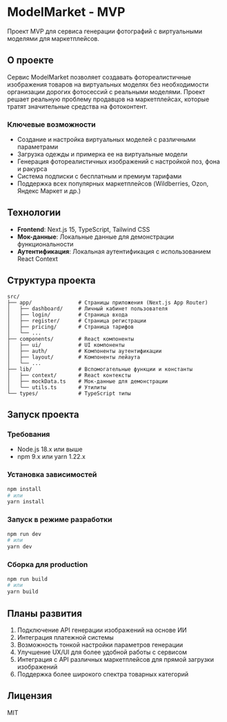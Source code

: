 # ModelMarket - MVP

Проект MVP для сервиса генерации фотографий с виртуальными моделями для маркетплейсов.

## О проекте

Сервис ModelMarket позволяет создавать фотореалистичные изображения товаров на виртуальных моделях без необходимости организации дорогих фотосессий с реальными моделями. Проект решает реальную проблему продавцов на маркетплейсах, которые тратят значительные средства на фотоконтент.

### Ключевые возможности

- Создание и настройка виртуальных моделей с различными параметрами
- Загрузка одежды и примерка ее на виртуальные модели
- Генерация фотореалистичных изображений с настройкой поз, фона и ракурса
- Система подписки с бесплатным и премиум тарифами
- Поддержка всех популярных маркетплейсов (Wildberries, Ozon, Яндекс Маркет и др.)

## Технологии

- **Frontend**: Next.js 15, TypeScript, Tailwind CSS
- **Мок-данные**: Локальные данные для демонстрации функциональности
- **Аутентификация**: Локальная аутентификация с использованием React Context

## Структура проекта

```
src/
├── app/               # Страницы приложения (Next.js App Router)
│   ├── dashboard/     # Личный кабинет пользователя
│   ├── login/         # Страница входа
│   ├── register/      # Страница регистрации
│   ├── pricing/       # Страница тарифов
│   └── ...
├── components/        # React компоненты
│   ├── ui/            # UI компоненты
│   ├── auth/          # Компоненты аутентификации
│   ├── layout/        # Компоненты лейаута
│   └── ...
├── lib/               # Вспомогательные функции и константы
│   ├── context/       # React контексты
│   ├── mockData.ts    # Мок-данные для демонстрации
│   └── utils.ts       # Утилиты
└── types/             # TypeScript типы
```

## Запуск проекта

### Требования

- Node.js 18.x или выше
- npm 9.x или yarn 1.22.x

### Установка зависимостей

```bash
npm install
# или
yarn install
```

### Запуск в режиме разработки

```bash
npm run dev
# или
yarn dev
```

### Сборка для production

```bash
npm run build
# или
yarn build
```

## Планы развития

1. Подключение API генерации изображений на основе ИИ
2. Интеграция платежной системы
3. Возможность тонкой настройки параметров генерации
4. Улучшение UX/UI для более удобной работы с сервисом
5. Интеграция с API различных маркетплейсов для прямой загрузки изображений
6. Поддержка более широкого спектра товарных категорий

## Лицензия

MIT

